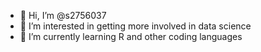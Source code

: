 - 👋 Hi, I’m @s2756037
- 👀 I’m interested in getting more involved in data science
- 🌱 I’m currently learning R and other coding languages

<!---
s2756037/s2756037 is a ✨ special ✨ repository because its `README.md` (this file) appears on your GitHub profile.
You can click the Preview link to take a look at your changes.
--->
